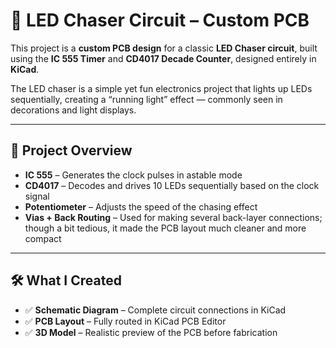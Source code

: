 # 🚀 LED Chaser Circuit – Custom PCB

This project is a **custom PCB design** for a classic **LED Chaser circuit**, built using the **IC 555 Timer** and **CD4017 Decade Counter**, designed entirely in **KiCad**.

The LED chaser is a simple yet fun electronics project that lights up LEDs sequentially, creating a “running light” effect — commonly seen in decorations and light displays.

---

## 🧠 Project Overview

- **IC 555** – Generates the clock pulses in astable mode  
- **CD4017** – Decodes and drives 10 LEDs sequentially based on the clock signal  
- **Potentiometer** – Adjusts the speed of the chasing effect  
- **Vias + Back Routing** – Used for making several back-layer connections; though a bit tedious, it made the PCB layout much cleaner and more compact

---

## 🛠️ What I Created

- ✅ **Schematic Diagram** – Complete circuit connections in KiCad  
- ✅ **PCB Layout** – Fully routed in KiCad PCB Editor  
- ✅ **3D Model** – Realistic preview of the PCB before fabrication


